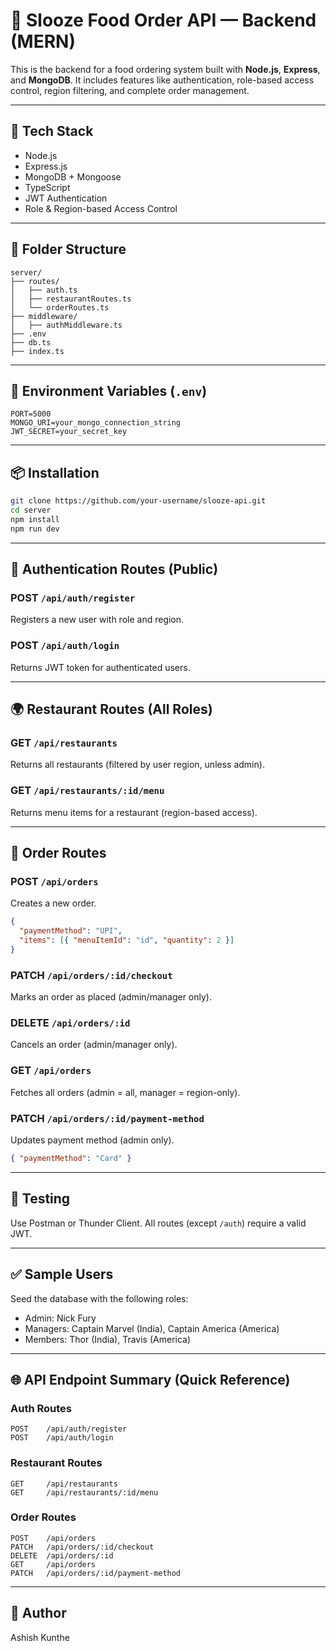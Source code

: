 # 🍔 Slooze Food Order API — Backend (MERN)

This is the backend for a food ordering system built with **Node.js**, **Express**, and **MongoDB**. It includes features like authentication, role-based access control, region filtering, and complete order management.

---

## 🚀 Tech Stack

- Node.js
- Express.js
- MongoDB + Mongoose
- TypeScript
- JWT Authentication
- Role & Region-based Access Control

---

## 📁 Folder Structure

```
server/
├── routes/
│   ├── auth.ts
│   ├── restaurantRoutes.ts
│   └── orderRoutes.ts
├── middleware/
│   ├── authMiddleware.ts
├── .env
├── db.ts
├── index.ts
```

---

## 🔐 Environment Variables (`.env`)

```env
PORT=5000
MONGO_URI=your_mongo_connection_string
JWT_SECRET=your_secret_key
```

---

## 📦 Installation

```bash
git clone https://github.com/your-username/slooze-api.git
cd server
npm install
npm run dev
```

---

## 🔑 Authentication Routes (Public)

### POST `/api/auth/register`

Registers a new user with role and region.

### POST `/api/auth/login`

Returns JWT token for authenticated users.

---

## 🌍 Restaurant Routes (All Roles)

### GET `/api/restaurants`

Returns all restaurants (filtered by user region, unless admin).

### GET `/api/restaurants/:id/menu`

Returns menu items for a restaurant (region-based access).

---

## 🛒 Order Routes

### POST `/api/orders`

Creates a new order.

```json
{
  "paymentMethod": "UPI",
  "items": [{ "menuItemId": "id", "quantity": 2 }]
}
```

### PATCH `/api/orders/:id/checkout`

Marks an order as placed (admin/manager only).

### DELETE `/api/orders/:id`

Cancels an order (admin/manager only).

### GET `/api/orders`

Fetches all orders (admin = all, manager = region-only).

### PATCH `/api/orders/:id/payment-method`

Updates payment method (admin only).

```json
{ "paymentMethod": "Card" }
```

---

## 🧪 Testing

Use Postman or Thunder Client. All routes (except `/auth`) require a valid JWT.

---

## ✅ Sample Users

Seed the database with the following roles:

- Admin: Nick Fury
- Managers: Captain Marvel (India), Captain America (America)
- Members: Thor (India), Travis (America)

---

## 🌐 API Endpoint Summary (Quick Reference)

### Auth Routes

```
POST    /api/auth/register
POST    /api/auth/login
```

### Restaurant Routes

```
GET     /api/restaurants
GET     /api/restaurants/:id/menu
```

### Order Routes

```
POST    /api/orders
PATCH   /api/orders/:id/checkout
DELETE  /api/orders/:id
GET     /api/orders
PATCH   /api/orders/:id/payment-method
```

---

## 🙌 Author

Ashish Kunthe
